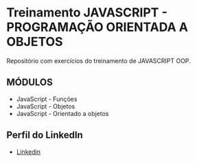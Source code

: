 # Treinamento JAVASCRIPT - PROGRAMAÇÃO ORIENTADA A OBJETOS

Repositório com exercícios do treinamento de JAVASCRIPT OOP.

## MÓDULOS

* JavaScript - Funções
* JavaScript - Objetos
* JavaScript - Orientado a objetos



## Perfil do LinkedIn 

* [Linkedin](https://www.linkedin.com/in/daniel-silva-852306ab/)
